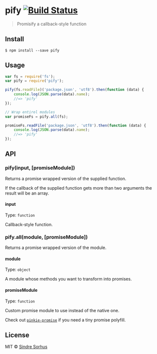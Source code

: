 # pify [![Build Status](https://travis-ci.org/sindresorhus/pify.svg?branch=master)](https://travis-ci.org/sindresorhus/pify)

> Promisify a callback-style function


## Install

```
$ npm install --save pify
```


## Usage

```js
var fs = require('fs');
var pify = require('pify');

pify(fs.readFile)('package.json', 'utf8').then(function (data) {
	console.log(JSON.parse(data).name);
	//=> 'pify'
});

// Wrap entirel modules
var promiseFs = pify.all(fs);

promiseFs.readFile('package.json', 'utf8').then(function (data) {
	console.log(JSON.parse(data).name);
	//=> 'pify'
});
```


## API

### pify(input, [promiseModule])

Returns a promise wrapped version of the supplied function.

If the callback of the supplied function gets more than two arguments the result will be an array.

#### input

Type: `function`

Callback-style function.

### pify.all(module, [promiseModule])

Returns a promise wrapped version of the module.

#### module

Type: `object`

A module whose methods you want to transform into promises.

#### promiseModule

Type: `function`

Custom promise module to use instead of the native one.

Check out [`pinkie-promise`](https://github.com/floatdrop/pinkie-promise) if you need a tiny promise polyfill.


## License

MIT © [Sindre Sorhus](http://sindresorhus.com)
